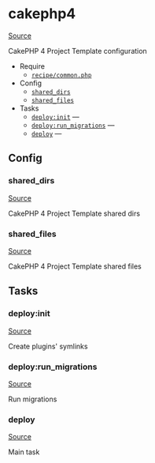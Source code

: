 <!-- DO NOT EDIT THIS FILE! -->
<!-- Instead edit recipe/cakephp4.php -->
<!-- Then run bin/docgen -->

# cakephp4

[Source](/recipe/cakephp4.php)


CakePHP 4 Project Template configuration


* Require
  * [`recipe/common.php`](/recipe/common.php)
* Config
  * [`shared_dirs`](#shared_dirs)
  * [`shared_files`](#shared_files)
* Tasks
  * [`deploy:init`](#deploy:init) — 
  * [`deploy:run_migrations`](#deploy:run_migrations) — 
  * [`deploy`](#deploy) — 

## Config
### shared_dirs
[Source](/recipe/cakephp4.php#L11)

CakePHP 4 Project Template shared dirs

### shared_files
[Source](/recipe/cakephp4.php#L17)

CakePHP 4 Project Template shared files


## Tasks
### deploy:init
[Source](/recipe/cakephp4.php#L25)

Create plugins' symlinks

### deploy:run_migrations
[Source](/recipe/cakephp4.php#L32)

Run migrations

### deploy
[Source](/recipe/cakephp4.php#L41)

Main task

